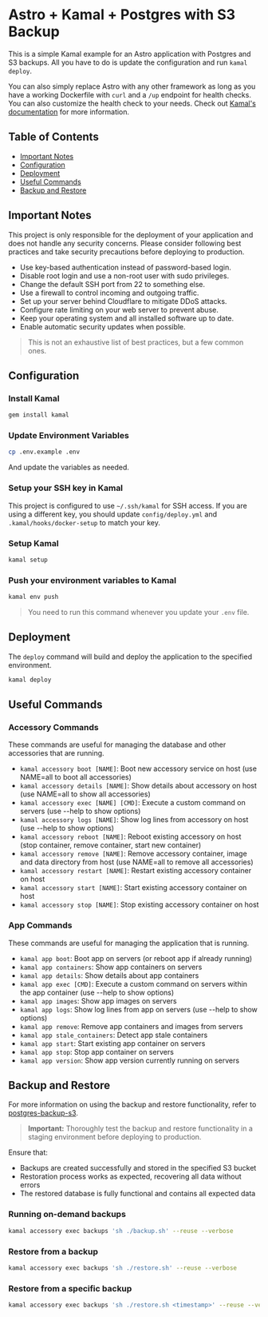 # Astro + Kamal + Postgres with S3 Backup

This is a simple Kamal example for an Astro application with Postgres and S3 backups. All you have to do is update the configuration and run `kamal deploy`.

You can also simply replace Astro with any other framework as long as you have a working Dockerfile with `curl` and a `/up` endpoint for health checks. You can also customize the health check to your needs. Check out [Kamal's documentation](https://kamal-deploy.org) for more information.

## Table of Contents

- [Important Notes](#important-notes)
- [Configuration](#configuration)
- [Deployment](#deployment)
- [Useful Commands](#useful-commands)
- [Backup and Restore](#backup-and-restore)

## Important Notes

This project is only responsible for the deployment of your application and does not handle any security concerns. Please consider following best practices and take security precautions before deploying to production.

- Use key-based authentication instead of password-based login.
- Disable root login and use a non-root user with sudo privileges.
- Change the default SSH port from 22 to something else.
- Use a firewall to control incoming and outgoing traffic.
- Set up your server behind Cloudflare to mitigate DDoS attacks.
- Configure rate limiting on your web server to prevent abuse.
- Keep your operating system and all installed software up to date.
- Enable automatic security updates when possible.

> This is not an exhaustive list of best practices, but a few common ones.

## Configuration

### Install Kamal

```bash
gem install kamal
```

### Update Environment Variables

```bash
cp .env.example .env
```

And update the variables as needed.

### Setup your SSH key in Kamal

This project is configured to use `~/.ssh/kamal` for SSH access. If you are using a different key, you should update `config/deploy.yml` and `.kamal/hooks/docker-setup` to match your key.

### Setup Kamal

```bash
kamal setup
```

### Push your environment variables to Kamal

```bash
kamal env push
```

> You need to run this command whenever you update your `.env` file.

## Deployment

The `deploy` command will build and deploy the application to the specified environment.

```bash
kamal deploy
```

## Useful Commands

### Accessory Commands

These commands are useful for managing the database and other accessories that are running.

- `kamal accessory boot [NAME]`: Boot new accessory service on host (use NAME=all to boot all accessories)
- `kamal accessory details [NAME]`: Show details about accessory on host (use NAME=all to show all accessories)
- `kamal accessory exec [NAME] [CMD]`: Execute a custom command on servers (use --help to show options)
- `kamal accessory logs [NAME]`: Show log lines from accessory on host (use --help to show options)
- `kamal accessory reboot [NAME]`: Reboot existing accessory on host (stop container, remove container, start new container)
- `kamal accessory remove [NAME]`: Remove accessory container, image and data directory from host (use NAME=all to remove all accessories)
- `kamal accessory restart [NAME]`: Restart existing accessory container on host
- `kamal accessory start [NAME]`: Start existing accessory container on host
- `kamal accessory stop [NAME]`: Stop existing accessory container on host

### App Commands

These commands are useful for managing the application that is running.

- `kamal app boot`: Boot app on servers (or reboot app if already running)
- `kamal app containers`: Show app containers on servers
- `kamal app details`: Show details about app containers
- `kamal app exec [CMD]`: Execute a custom command on servers within the app container (use --help to show options)
- `kamal app images`: Show app images on servers
- `kamal app logs`: Show log lines from app on servers (use --help to show options)
- `kamal app remove`: Remove app containers and images from servers
- `kamal app stale_containers`: Detect app stale containers
- `kamal app start`: Start existing app container on servers
- `kamal app stop`: Stop app container on servers
- `kamal app version`: Show app version currently running on servers

## Backup and Restore

For more information on using the backup and restore functionality, refer to [postgres-backup-s3](https://github.com/eeshugerman/postgres-backup-s3).

> **Important:** Thoroughly test the backup and restore functionality in a staging environment before deploying to production.

Ensure that:

- Backups are created successfully and stored in the specified S3 bucket
- Restoration process works as expected, recovering all data without errors
- The restored database is fully functional and contains all expected data

### Running on-demand backups

```bash
kamal accessory exec backups 'sh ./backup.sh' --reuse --verbose
```

### Restore from a backup

```bash
kamal accessory exec backups 'sh ./restore.sh' --reuse --verbose
```

### Restore from a specific backup

```bash
kamal accessory exec backups 'sh ./restore.sh <timestamp>' --reuse --verbose
```
